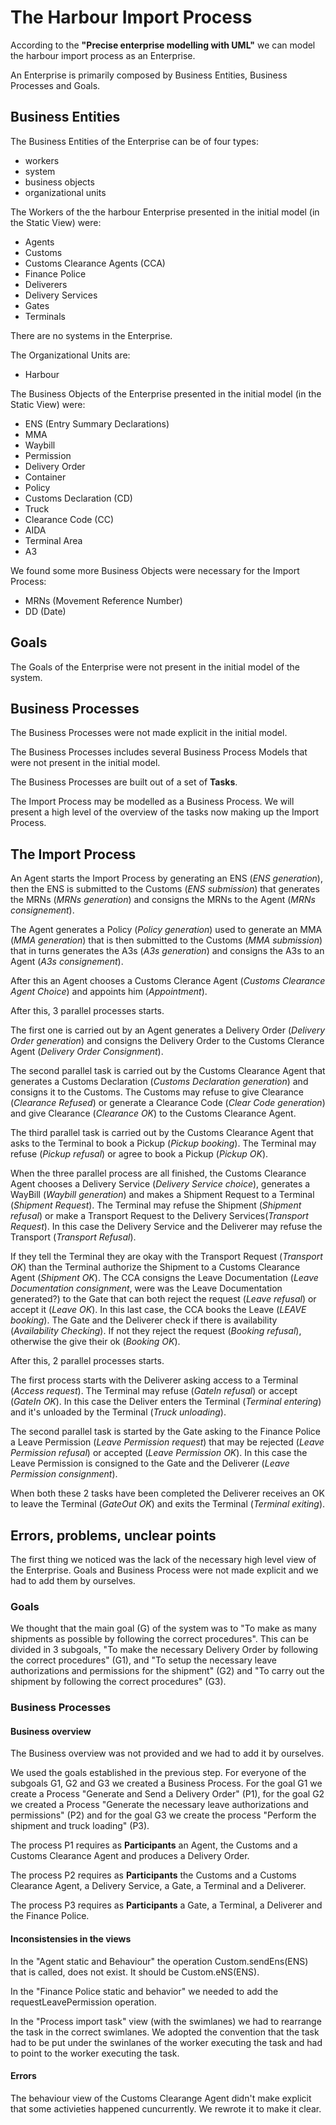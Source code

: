 # The Harbour Import Process

According to the **"Precise enterprise modelling with UML"** we can model the harbour import process as an Enterprise.

An Enterprise is primarily composed by Business Entities, Business Processes and Goals.

## Business Entities

The Business Entities of the Enterprise can be of four types:

- workers
- system
- business objects
- organizational units

The Workers of the the harbour Enterprise presented in the initial model (in the Static View) were:

- Agents
- Customs
- Customs Clearance Agents (CCA)
- Finance Police
- Deliverers
- Delivery Services
- Gates
- Terminals

There are no systems in the Enterprise.

The Organizational Units are:

- Harbour

The Business Objects of the Enterprise presented in the initial model (in the Static View) were:

- ENS (Entry Summary Declarations)
- MMA
- Waybill
- Permission
- Delivery Order
- Container
- Policy
- Customs Declaration (CD)
- Truck
- Clearance Code (CC)
- AIDA
- Terminal Area
- A3


We found some more Business Objects were necessary for the Import Process:

- MRNs (Movement Reference Number)
- DD (Date)

## Goals

The Goals of the Enterprise were not present in the initial model of the system.

## Business Processes

The Business Processes were not made explicit in the initial model.

The Business Processes includes several Business Process Models that were not present in the initial model.

The Business Processes are built out of a set of **Tasks**.

The Import Process may be modelled as a Business Process. We will present a high level of the overview of the tasks now making up the Import Process.

## The Import Process

An Agent starts the Import Process by generating an ENS (*ENS generation*), then the ENS is submitted to the Customs (*ENS submission*) that generates the MRNs (*MRNs generation*) and consigns the MRNs to the Agent (*MRNs consignement*).

The Agent generates a Policy (*Policy generation*) used to generate an MMA (*MMA generation*) that is then submitted to the Customs (*MMA submission*) that in turns generates the A3s (*A3s generation*) and consigns the A3s to an Agent (*A3s consignement*).

After this an Agent chooses a Customs Clerance Agent (*Customs Clearance Agent Choice*) and appoints him (*Appointment*).

After this, 3 parallel processes starts.

The first one is carried out by an Agent generates a Delivery Order (*Delivery Order generation*) and consigns the Delivery Order to the Customs Clerance Agent (*Delivery Order Consignment*).

The second parallel task is carried out by the Customs Clearance Agent that generates a Customs Declaration (*Customs Declaration generation*) and consigns it to the Customs.
The Customs may refuse to give Clearance (*Clearance Refused*) or generate a Clearance Code (*Clear Code generation*) and give Clearance (*Clearance OK*) to the Customs Clearance Agent.

The third parallel task is carried out by the Customs Clearance Agent that asks to the Terminal to book a Pickup (*Pickup booking*). The Terminal may refuse (*Pickup refusal*) or agree to book a Pickup (*Pickup OK*).

When the three parallel process are all finished, the Customs Clearance Agent chooses a Delivery Service (*Delivery Service choice*), generates a WayBill (*Waybill generation*) and makes a Shipment Request to a Terminal (*Shipment Request*). The Terminal may refuse the Shipment (*Shipment refusal*) or make a Transport Request to the Delivery Services(*Transport Request*). In this case the Delivery Service and the Deliverer may refuse the Transport (*Transport Refusal*).

If they tell the Terminal they are okay with the Transport Request (*Transport OK*) than the Terminal authorize the Shipment to a Customs Clearance Agent (*Shipment OK*). The CCA consigns the Leave Documentation (*Leave Documentation consignment*, were was the Leave Documentation generated?) to the Gate that can both reject the request (*Leave refusal*) or accept it (*Leave OK*). In this last case, the CCA books the Leave (*LEAVE booking*). The Gate and the Deliverer check if there is availability (*Availability Checking*). If not they reject the request (*Booking refusal*), otherwise the give their ok (*Booking OK*).

After this, 2 parallel processes starts.

The first process starts with the Deliverer asking access to a Terminal (*Access request*). The Terminal may refuse (*GateIn refusal*) or accept (*GateIn OK*). In this case the Deliver enters the Terminal (*Terminal entering*) and it's unloaded by the Terminal (*Truck unloading*).

The second parallel task is started by the Gate asking to the Finance Police a Leave Permission (*Leave Permission request*) that may be rejected (*Leave Permission refusal*) or accepted (*Leave Permission OK*). In this case the Leave Permission is consigned to the Gate and the Deliverer (*Leave Permission consignment*).

When both these 2 tasks have been completed the Deliverer receives an OK to leave the Terminal (*GateOut OK*) and exits the Terminal (*Terminal exiting*).

## Errors, problems, unclear points

The first thing we noticed was the lack of the necessary high level view of the Enterprise. Goals and Business Process were not made explicit and we had to add them by ourselves.

### Goals

We thought that the main goal (G) of the system was to "To make as many shipments as possible by following the correct procedures". This can be divided in 3 subgoals, "To make the necessary Delivery Order by following the correct procedures" (G1),  and "To setup the necessary leave authorizations and permissions for the shipment" (G2) and "To carry out the shipment by following the correct procedures" (G3).

### Business Processes

#### Business overview

The Business overview was not provided and we had to add it by ourselves.

We used the goals established in the previous step. For everyone of the subgoals G1, G2 and G3 we created a Business Process. For the goal G1 we create a Process "Generate and Send a Delivery Order" (P1), for the goal G2 we created a Process "Generate the necessary leave authorizations and permissions" (P2) and for the goal G3 we create the process "Perform the shipment and truck loading" (P3).

The process P1 requires as **Participants** an Agent, the Customs and a Customs Clearance Agent and produces a Delivery Order.

The process P2 requires as **Participants** the Customs and a Customs Clearance Agent, a Delivery Service, a Gate, a Terminal and a Deliverer.

The process P3 requires as **Participants** a Gate, a Terminal, a Deliverer and the Finance Police.

#### Inconsistensies in the views

In the "Agent static and Behaviour" the operation Custom.sendEns(ENS) that is called, does not exist. It should be Custom.eNS(ENS).

In the "Finance Police static and behavior" we needed to add the requestLeavePermission operation.

In the "Process import task" view (with the swimlanes) we had to rearrange the task in the correct swimlanes. We adopted the convention that the task had to be put under the swinlanes of the worker executing the task and had to point to the worker executing the task.

#### Errors

The behaviour view of the Customs Clearange Agent didn't make explicit that some activieties happened cuncurrently. We rewrote it to make it clear.








